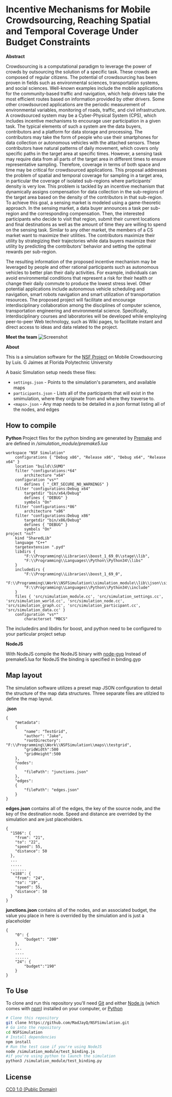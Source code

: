 # Incentive Mechanisms for Mobile Crowdsourcing, Reaching Spatial and Temporal Coverage Under Budget Constraints

**Abstract**

Crowdsourcing is a computational paradigm to leverage the power of crowds by outsourcing the solution of a specific task. These crowds are composed of regular citizens. The potential of crowdsourcing has been proven in fields such as environmental sciences, transportation systems, and social sciences. Well-known examples include the mobile applications for the community-based traffic and navigation, which help drivers take the most efficient routes based on information provided by other drivers. Some other crowdsourced applications are the periodic measurement of environmental variables, monitoring of roads, traffic, and civil infrastructure. A crowdsourced system may be a Cyber-Physical System (CPS), which includes incentive mechanisms to encourage user participation in a given task. The typical elements of such a system are the data buyers, contributors and a platform for data storage and processing. The contributors may take the form of people who use their smartphones for data collection or autonomous vehicles with the attached sensors. These contributors have natural patterns of daily movement, which covers only specific paths in the target area at specific times. However, a sensing task may require data from all parts of the target area in different times to ensure representative sampling. Therefore, coverage in terms of both space and time may be critical for crowdsourced applications. This proposal addresses the problem of spatial and temporal coverage for sampling in a target area, in particular the coverage of isolated sub-regions where participants' density is very low. This problem is tackled by an incentive mechanism that dynamically assigns compensation for data collection in the sub-regions of the target area based on the density of the contributors in that sub-region. To achieve this goal, a sensing market is modeled using a game-theoretic approach. In the sensing market, a data buyer announces a task per sub-region and the corresponding compensation. Then, the interested participants who decide to visit that region, submit their current locations and final destinations as well as the amount of time they are willing to spend on the sensing task. Similar to any other market, the members of a CS market want to maximize their utilities. The contributors maximize their utility by strategizing their trajectories while data buyers maximize their utility by predicting the contributors' behavior and setting the optimal rewards per sub-region.

The resulting information of the proposed incentive mechanism may be leveraged by people and other rational participants such as autonomous vehicles to better plan their daily activities. For example, individuals can avoid environmental conditions that represent a risk for their health or change their daily commute to produce the lowest stress level. Other potential applications include autonomous vehicle scheduling and navigation, smart robots navigation and smart utilization of transportation resources. The proposed project will facilitate and encourage interdisciplinary collaboration among the disciplines of computer science, transportation engineering and environmental science. Specifically, interdisciplinary courses and laboratories will be developed while employing peer-to-peer Web technology, such as Wiki pages, to facilitate instant and direct access to ideas and data related to the project.

**Meet the team**
![Screenshot](the_team_edited.jpg)

**About**

This is a simulation software for the [NSF Project](https://nsf.gov/awardsearch/showAward?AWD_ID=1739409&HistoricalAwards=false) on Mobile Crowdsourcing by Luis. G Jaimes at Florida Polytechnic University

A basic Simulation setup needs these files:

- `settings.json` - Points to the simulation's parameters, and available maps
- `participants.json` - Lists all of the participants that will exist in the smimulation, where they originate from and where they traverse to.
- `<maps>.json` - Any map needs to be detailed in a json format listing all of the nodes, and edges

## How to compile
**Python**
Project files for the python binding are generated by [Premake](https://premake.github.io/) and are defined in */simulation_module/premake5.lua*

```
workspace "NSF Simulation"
    configurations { "Debug x86", "Release x86", "Debug x64", "Release x64" }
    location "build\\SUMO"
    filter "configurations:*64"
        architecture "x64"
    configuration "vs*"
        defines { "_CRT_SECURE_NO_WARNINGS" }
    filter "configurations:Debug x64"
        targetdir "bin/x64/Debug"
        defines { "DEBUG" }
        symbols "On"
    filter "configurations:*86"
        architecture "x86"
    filter "configurations:Debug x86"
        targetdir "bin/x86/Debug"
        defines { "DEBUG" }
        symbols "On"
project "nsf"
    kind "SharedLib"
    language "C++"
    targetextension ".pyd"
    libdirs {
        "F:\\Programming\\Libraries\\boost_1_69_0\\stage\\lib",
        "F:\\Programming\\Languages\\Python\\Python34\\libs"
    }
    includedirs {
        "F:\\Programming\\Libraries\\boost_1_69_0",
        "F:\\Programming\\Work\\NSFSimulation\\simulation_module\\lib\\json\\single_include\\nlohmann",
        "F:\\Programming\\Languages\\Python\\Python34\\include"
    }
    files { 'src/simulation_module.cc', 'src/simulation_settings.cc', 'src/simulation_world.cc', 'src/simulation_node.cc', 'src/simulation_graph.cc', 'src/simulation_participant.cc', 'src/simulation_data.cc' }
    configuration "vs*"
        characterset "MBCS"
```

The includedirs and libdirs for boost, and python need to be configured to your particular project setup

**NodeJS**

With NodeJS compile the NodeJS binary with [node-gyp](https://github.com/nodejs/node-gyp)
Instead of premake5.lua for NodeJS the binding is specified in binding.gyp

## Map layout
The simulation software utilizes a preset map JSON configuration to detail the structure of the map data structures. Three separate files are utilzied to define the map layout.

**<mapname>.json**


```
{
    "metadata":
    {
        "name": "TestGrid",
        "author": "Jake",
        "rootDirectory": "F:\\Programming\\Work\\NSFSimulation\\maps\\testgrid",
        "gridWidth":500
        "gridHeight":500
    },
    "nodes":
    {
        "filePath": "junctions.json"
    },
    "edges":
    {
        "filePath": "edges.json"
    }
}
```

**edges.json** contains all of the edges, the key of the source node, and the key of the destination node. Speed and distance are overrided by the simulation and are just placeholders. 
```
{
  "1586": {
    "from": "21",
    "to": "22",
    "speed": 55,
    "distance": 50
  },
  ...
  .....
  .......
  "e188": {
    "from": "24",
    "to": "19",
    "speed": 55,
    "distance": 50
  }
}
```

**junctions.json** contains all of the nodes, and an associated budget, the value you place in here is overrided by the simulation and is just a placeholder
```
{
    "0": {
        "budget": "200"
    },
    ...
    ....
    ......
    "24": {
        "budget":"190"
    }
}
```


## To Use

To clone and run this repository you'll need [Git](https://git-scm.com) and either [Node.js](https://nodejs.org/en/download/) (which comes with [npm](http://npmjs.com)) installed on your computer, or [Python](https://www.python.org/)

```bash
# Clone this repository
git clone https://github.com/MadJayQ/NSFSimulation.git
# Go into the repository
cd NSFSimulation
# Install dependencies
npm install
# Run the test case if you're using NodeJS
node /simulation_module/test_binding.js 
#if you're using python to launch the simulation
python3 /simulation_module/test_binding.py
```

## License

[CC0 1.0 (Public Domain)](LICENSE.md)
